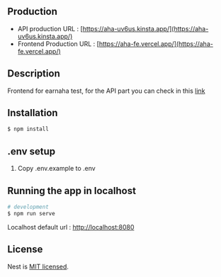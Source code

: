 ## Production

 - API production URL : [https://aha-uv6us.kinsta.app/](https://aha-uv6us.kinsta.app/)
 - Frontend Production URL : [https://aha-fe.vercel.app/](https://aha-fe.vercel.app/)

## Description

Frontend for earnaha test, for the API part you can check in this [link](https://github.com/phaizt/aha)

## Installation

```bash
$ npm install
```
## .env setup

 1. Copy .env.example to .env

## Running the app in localhost

```bash
# development
$ npm run serve
```

Localhost default url : [http://localhost:8080](http://localhost:8080)

## License

Nest is [MIT licensed](LICENSE).

